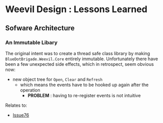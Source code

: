 ﻿# Weevil Design : Lessons Learned

## Sofware Architecture

### An Immutable Libary

The original intent was to create a thread safe class library by making `BlueDotBrigade.Weevil.Core` entirely immutable.  Unfortunately there have been a few unexpected side effects, which in retrospect, seem obvious now:
- new object tree for `Open`, `Clear` and `Refresh`
  - which means the events have to be hooked up again after the operation
    - **PROBLEM** : having to re-register events is not intuitive

Relates to:
- [Issue76][]


[Issue76]: https://github.com/BlueDotBrigade/weevil/issues/76